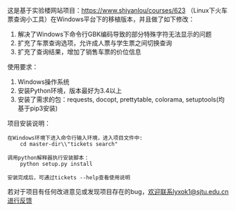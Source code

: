 这是基于实验楼网站项目：https://www.shiyanlou/courses/623
（Linux下火车票查询小工具）在Windows平台下的移植版本，并且做了如下修改：

1.	解决了Windows下命令行GBK编码导致的部分特殊字符无法显示的问题
2.	扩充了车票查询选项，允许成人票与学生票之间切换查询
3.	扩充了查询结果，增加了销售车票的价位信息

使用要求：
1.	Windows操作系统
2.	安装Python环境，版本最好为3.4以上
3.	安装了需求的包：requests, docopt, prettytable, colorama, setuptools(均基于pip3安装)

项目安装说明：

	在Windows环境下进入命令行输入环境，进入项目文件中:
		cd master-dir\\"tickets search"

	调用python解释器执行安装脚本：
		python setup.py install

	安装完成后，可通过tickets --help查看使用说明

若对于项目有任何改进意见或发现项目存在的bug，欢迎联系lyxok1@sjtu.edu.cn进行反馈
